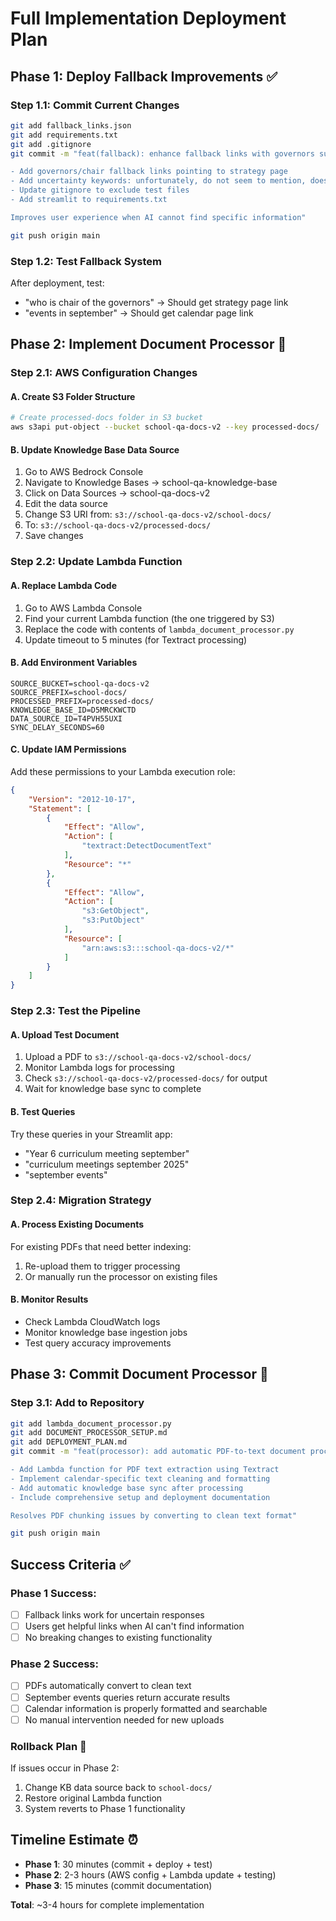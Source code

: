 # Full Implementation Deployment Plan

## Phase 1: Deploy Fallback Improvements ✅

### Step 1.1: Commit Current Changes
```bash
git add fallback_links.json
git add requirements.txt
git add .gitignore
git commit -m "feat(fallback): enhance fallback links with governors support

- Add governors/chair fallback links pointing to strategy page
- Add uncertainty keywords: unfortunately, do not seem to mention, does not provide
- Update gitignore to exclude test files  
- Add streamlit to requirements.txt

Improves user experience when AI cannot find specific information"

git push origin main
```

### Step 1.2: Test Fallback System
After deployment, test:
- "who is chair of the governors" → Should get strategy page link
- "events in september" → Should get calendar page link

## Phase 2: Implement Document Processor 🚀

### Step 2.1: AWS Configuration Changes

#### A. Create S3 Folder Structure
```bash
# Create processed-docs folder in S3 bucket
aws s3api put-object --bucket school-qa-docs-v2 --key processed-docs/
```

#### B. Update Knowledge Base Data Source
1. Go to AWS Bedrock Console
2. Navigate to Knowledge Bases → school-qa-knowledge-base
3. Click on Data Sources → school-qa-docs-v2
4. Edit the data source
5. Change S3 URI from: `s3://school-qa-docs-v2/school-docs/`
6. To: `s3://school-qa-docs-v2/processed-docs/`
7. Save changes

### Step 2.2: Update Lambda Function

#### A. Replace Lambda Code
1. Go to AWS Lambda Console
2. Find your current Lambda function (the one triggered by S3)
3. Replace the code with contents of `lambda_document_processor.py`
4. Update timeout to 5 minutes (for Textract processing)

#### B. Add Environment Variables
```
SOURCE_BUCKET=school-qa-docs-v2
SOURCE_PREFIX=school-docs/
PROCESSED_PREFIX=processed-docs/
KNOWLEDGE_BASE_ID=D5MRCKWCTD
DATA_SOURCE_ID=T4PVH55UXI
SYNC_DELAY_SECONDS=60
```

#### C. Update IAM Permissions
Add these permissions to your Lambda execution role:
```json
{
    "Version": "2012-10-17",
    "Statement": [
        {
            "Effect": "Allow",
            "Action": [
                "textract:DetectDocumentText"
            ],
            "Resource": "*"
        },
        {
            "Effect": "Allow", 
            "Action": [
                "s3:GetObject",
                "s3:PutObject"
            ],
            "Resource": [
                "arn:aws:s3:::school-qa-docs-v2/*"
            ]
        }
    ]
}
```

### Step 2.3: Test the Pipeline

#### A. Upload Test Document
1. Upload a PDF to `s3://school-qa-docs-v2/school-docs/`
2. Monitor Lambda logs for processing
3. Check `s3://school-qa-docs-v2/processed-docs/` for output
4. Wait for knowledge base sync to complete

#### B. Test Queries
Try these queries in your Streamlit app:
- "Year 6 curriculum meeting september"
- "curriculum meetings september 2025"
- "september events"

### Step 2.4: Migration Strategy

#### A. Process Existing Documents
For existing PDFs that need better indexing:
1. Re-upload them to trigger processing
2. Or manually run the processor on existing files

#### B. Monitor Results
- Check Lambda CloudWatch logs
- Monitor knowledge base ingestion jobs
- Test query accuracy improvements

## Phase 3: Commit Document Processor 📝

### Step 3.1: Add to Repository
```bash
git add lambda_document_processor.py
git add DOCUMENT_PROCESSOR_SETUP.md
git add DEPLOYMENT_PLAN.md
git commit -m "feat(processor): add automatic PDF-to-text document processor

- Add Lambda function for PDF text extraction using Textract
- Implement calendar-specific text cleaning and formatting
- Add automatic knowledge base sync after processing
- Include comprehensive setup and deployment documentation

Resolves PDF chunking issues by converting to clean text format"

git push origin main
```

## Success Criteria ✅

### Phase 1 Success:
- [ ] Fallback links work for uncertain responses
- [ ] Users get helpful links when AI can't find information
- [ ] No breaking changes to existing functionality

### Phase 2 Success:
- [ ] PDFs automatically convert to clean text
- [ ] September events queries return accurate results
- [ ] Calendar information is properly formatted and searchable
- [ ] No manual intervention needed for new uploads

### Rollback Plan 🔄

If issues occur in Phase 2:
1. Change KB data source back to `school-docs/`
2. Restore original Lambda function
3. System reverts to Phase 1 functionality

## Timeline Estimate ⏰

- **Phase 1**: 30 minutes (commit + deploy + test)
- **Phase 2**: 2-3 hours (AWS config + Lambda update + testing)
- **Phase 3**: 15 minutes (commit documentation)

**Total**: ~3-4 hours for complete implementation